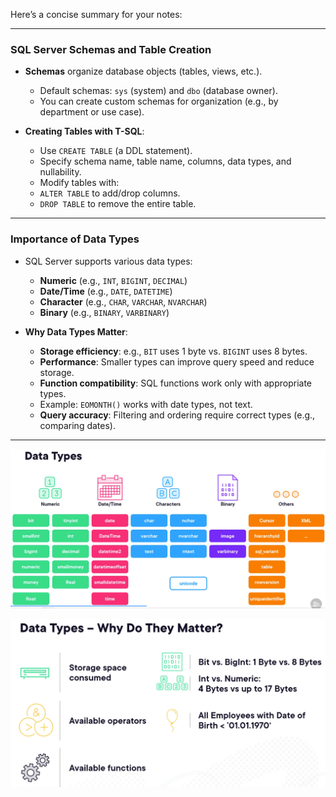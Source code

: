 Here’s a concise summary for your notes:

---

### SQL Server Schemas and Table Creation

- **Schemas** organize database objects (tables, views, etc.).
    
    - Default schemas: `sys` (system) and `dbo` (database owner).
    - You can create custom schemas for organization (e.g., by department or use case).
- **Creating Tables with T-SQL**:
    
    - Use `CREATE TABLE` (a DDL statement).
    - Specify schema name, table name, columns, data types, and nullability.
    - Modify tables with:
    - `ALTER TABLE` to add/drop columns.
    - `DROP TABLE` to remove the entire table.

---

### Importance of Data Types

- SQL Server supports various data types:
    
    - **Numeric** (e.g., `INT`, `BIGINT`, `DECIMAL`)
    - **Date/Time** (e.g., `DATE`, `DATETIME`)
    - **Character** (e.g., `CHAR`, `VARCHAR`, `NVARCHAR`)
    - **Binary** (e.g., `BINARY`, `VARBINARY`)
- **Why Data Types Matter**:
    
    - **Storage efficiency**: e.g., `BIT` uses 1 byte vs. `BIGINT` uses 8 bytes.
    - **Performance**: Smaller types can improve query speed and reduce storage.
    - **Function compatibility**: SQL functions work only with appropriate types.
    - Example: `EOMONTH()` works with date types, not text.
    - **Query accuracy**: Filtering and ordering require correct types (e.g., comparing dates).

---

![](attachments/Pasted%20image%2020250719160901.png)

![](attachments/Pasted%20image%2020250719160927.png)